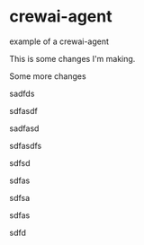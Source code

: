 # crewai-agent
example of a crewai-agent

This is some changes I'm making.

Some more changes

sadfds

sdfasdf

sadfasd

sdfasdfs

sdfsd

sdfas

sdfsa

sdfas

sdfd
